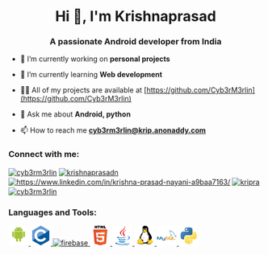 <h1 align="center">Hi 👋, I'm Krishnaprasad</h1>
<h3 align="center">A passionate Android developer from India</h3>

- 🔭 I’m currently working on **personal projects**

- 🌱 I’m currently learning **Web development**

- 👨‍💻 All of my projects are available at [https://github.com/Cyb3rM3rlin](https://github.com/Cyb3rM3rlin)

- 💬 Ask me about **Android, python**

- 📫 How to reach me **cyb3rm3rlin@krip.anonaddy.com**

<h3 align="left">Connect with me:</h3>
<p align="left">
<a href="https://dev.to/cyb3rm3rlin" target="blank"><img align="center" src="https://cdn.jsdelivr.net/npm/simple-icons@3.0.1/icons/dev-dot-to.svg" alt="cyb3rm3rlin" height="30" width="40" /></a>
<a href="https://twitter.com/krishnaprasadn" target="blank"><img align="center" src="https://cdn.jsdelivr.net/npm/simple-icons@3.0.1/icons/twitter.svg" alt="krishnaprasadn" height="30" width="40" /></a>
<a href="https://linkedin.com/in/https://www.linkedin.com/in/krishna-prasad-nayani-a9baa7163/" target="blank"><img align="center" src="https://cdn.jsdelivr.net/npm/simple-icons@3.0.1/icons/linkedin.svg" alt="https://www.linkedin.com/in/krishna-prasad-nayani-a9baa7163/" height="30" width="40" /></a>
<a href="https://www.codechef.com/users/kripra" target="blank"><img align="center" src="https://cdn.jsdelivr.net/npm/simple-icons@3.1.0/icons/codechef.svg" alt="kripra" height="30" width="40" /></a>
<a href="https://codeforces.com/profile/cyb3rm3rlin" target="blank"><img align="center" src="https://cdn.jsdelivr.net/npm/simple-icons@3.0.1/icons/codeforces.svg" alt="cyb3rm3rlin" height="30" width="40" /></a>
</p>

<h3 align="left">Languages and Tools:</h3>
<p align="left"> <a href="https://developer.android.com" target="_blank"> <img src="https://raw.githubusercontent.com/devicons/devicon/master/icons/android/android-original-wordmark.svg" alt="android" width="40" height="40"/> </a> <a href="https://www.cprogramming.com/" target="_blank"> <img src="https://raw.githubusercontent.com/devicons/devicon/master/icons/c/c-original.svg" alt="c" width="40" height="40"/> </a> <a href="https://firebase.google.com/" target="_blank"> <img src="https://www.vectorlogo.zone/logos/firebase/firebase-icon.svg" alt="firebase" width="40" height="40"/> </a> <a href="https://www.w3.org/html/" target="_blank"> <img src="https://raw.githubusercontent.com/devicons/devicon/master/icons/html5/html5-original-wordmark.svg" alt="html5" width="40" height="40"/> </a> <a href="https://www.java.com" target="_blank"> <img src="https://raw.githubusercontent.com/devicons/devicon/master/icons/java/java-original.svg" alt="java" width="40" height="40"/> </a> <a href="https://www.linux.org/" target="_blank"> <img src="https://raw.githubusercontent.com/devicons/devicon/master/icons/linux/linux-original.svg" alt="linux" width="40" height="40"/> </a> <a href="https://www.mysql.com/" target="_blank"> <img src="https://raw.githubusercontent.com/devicons/devicon/master/icons/mysql/mysql-original-wordmark.svg" alt="mysql" width="40" height="40"/> </a> <a href="https://www.python.org" target="_blank"> <img src="https://raw.githubusercontent.com/devicons/devicon/master/icons/python/python-original.svg" alt="python" width="40" height="40"/> </a> </p>
